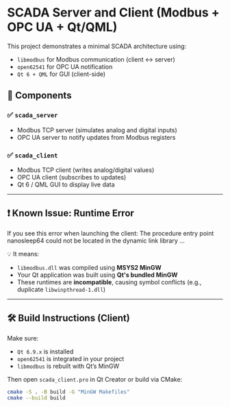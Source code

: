 # SCADA Server and Client (Modbus + OPC UA + Qt/QML)

This project demonstrates a minimal SCADA architecture using:

- `libmodbus` for Modbus communication (client ↔ server)
- `open62541` for OPC UA notification
- `Qt 6 + QML` for GUI (client-side)

## 🔧 Components

### ✅ `scada_server`
- Modbus TCP server (simulates analog and digital inputs)
- OPC UA server to notify updates from Modbus registers

### ✅ `scada_client`
- Modbus TCP client (writes analog/digital values)
- OPC UA client (subscribes to updates)
- Qt 6 / QML GUI to display live data

---

## ❗ Known Issue: Runtime Error

If you see this error when launching the client:
The procedure entry point nanosleep64 could not be located in the dynamic link library ...


💡 It means:
- `libmodbus.dll` was compiled using **MSYS2 MinGW**
- Your Qt application was built using **Qt's bundled MinGW**
- These runtimes are **incompatible**, causing symbol conflicts (e.g., duplicate `libwinpthread-1.dll`)

---

## 🛠️ Build Instructions (Client)

Make sure:
- `Qt 6.9.x` is installed
- `open62541` is integrated in your project
- `libmodbus` is rebuilt with Qt’s MinGW

Then open `scada_client.pro` in Qt Creator or build via CMake:
```bash
cmake -S . -B build -G "MinGW Makefiles"
cmake --build build
